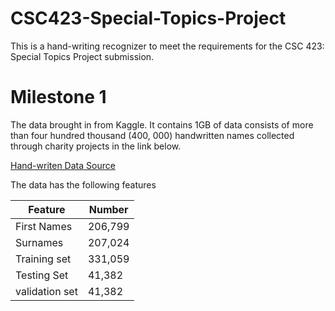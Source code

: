 # CSC423-Special-Topics-Project
This is a hand-writing recognizer to meet the requirements for the CSC 423: Special Topics Project submission.


# Milestone 1

The data brought in  from Kaggle. It contains 1GB of data consists of more than four hundred thousand (400, 000) handwritten names collected through charity projects in the link below.

[ Hand-writen Data Source ](https://www.kaggle.com/datasets/landlord/handwriting-recognition?resource=download)

The data has the following features

| Feature | Number |
| ---------| --------|
| First Names | 206,799 |
| Surnames | 207,024 |
| Training set | 331,059 |
| Testing Set | 41,382 |
| validation set | 41,382 |

